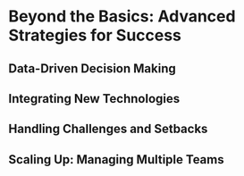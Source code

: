# Beyond the Basics: Advanced Strategies for Success

## Data-Driven Decision Making

## Integrating New Technologies

## Handling Challenges and Setbacks

## Scaling Up: Managing Multiple Teams